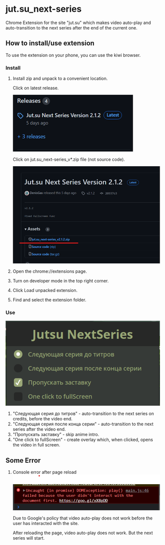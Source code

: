 # jut.su_next-series

Chrome Extension for the site "jut.su" which makes video auto-play and auto-transition to the next series after the end of the current one.

## How to install/use extension

To use the extension on your phone, you can use the kiwi browser.

### Install

1. Install zip and unpack to a convenient location.

   Click on latest release.
   
   ![Latest Release img](./img/relise_img.png)
   
   Click on jut.su_next-series_v*.zip file (not source code).
   
   ![Zip](./img/zip.png)

2. Open the chrome://extensions page.
3. Turn on developer mode in the top right corner.
4. Click Load unpacked extension.
5. Find and select the extension folder.

### Use

![ExtensionUi](./img/UI.png)

1. "Следующая серия до титров" - auto-transition to the next series on credits, before the video end.
2. "Следующая серия после конца серии" - auto-transition to the next series after the video end.
3. "Пропускать заставку" - skip anime intro.
4. "One click to fullScreen" - create overlay which, when clicked, opens the video in full screen.

## Some Error

1.  Console error after page reload  
    ![GoogleErrorImg](./img/G_Error.png)

    Due to Google's policy that video auto-play does not work before the user has interacted with the site.

    After reloading the page, video auto-play does not work. But the next series will start.
